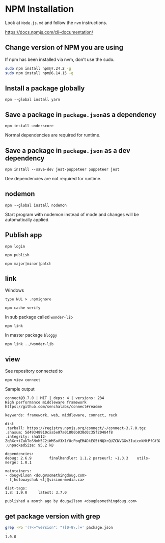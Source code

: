 # NPM Installation

Look at `Node.js.md` and follow the `nvm` instructions.

https://docs.npmjs.com/cli-documentation/

## Change version of NPM you are using

If npm has been installed via nvm, don't use the sudo.

```sh
sudo npm install npm@7.24.2 -g
sudo npm install npm@6.14.15 -g
```

## Install a package globally

```
npm --global install yarn
```

## Save a package in `package.json`as a dependency

```
npm install underscore
```

Normal dependencies are required for runtime.

## Save a package in `package.json` as a dev dependency

```
npm install --save-dev jest-puppeteer puppeteer jest
```

Dev dependencies are not required for runtime.

## nodemon

```
npm --global install nodemon
```

Start program with nodemon instead of mode and changes will be automatically applied.

## Publish app

```
npm login
```

```
npm publish
```

```
npm major|minor|patch
```

## link

Windows

```
type NUL > .npmignore
```

```
npm cache verify
```

In sub package called `wonder-lib`

```
npm link
```

In master package `bloggy`

```
npm link ../wonder-lib
```

## view

See repository connected to

```
npm view connect
```

Sample output

```
connect@3.7.0 | MIT | deps: 4 | versions: 234
High performance middleware framework
https://github.com/senchalabs/connect#readme

keywords: framework, web, middleware, connect, rack

dist
.tarball: https://registry.npmjs.org/connect/-/connect-3.7.0.tgz
.shasum: 5d49348910caa5e07a01800b030d0c35f20484f8
.integrity: sha512-ZqRXc+tZukToSNmh5C2iWMSoV3X1YUcPbqEM4DkEG5tNQXrQUZCNVGGv3IuicnkMtPfGf3Xtp8WCXs295iQ1pQ==
.unpackedSize: 95.2 kB

dependencies:
debug: 2.6.9        finalhandler: 1.1.2 parseurl: ~1.3.3    utils-merge: 1.0.1

maintainers:
- dougwilson <doug@somethingdoug.com>
- tjholowaychuk <tj@vision-media.ca>

dist-tags:
1.8: 1.9.0     latest: 3.7.0

published a month ago by dougwilson <doug@somethingdoug.com>
```

## get package version with grep

```sh
grep -Po '(?<="version": ")[0-9\.]+' package.json
.
1.0.0
```

